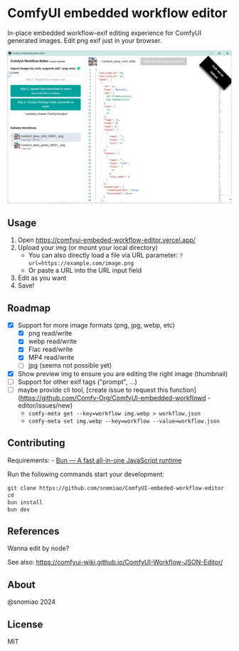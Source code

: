 # ComfyUI embedded workflow editor

In-place embedded workflow-exif editing experience for ComfyUI generated images. Edit png exif just in your browser.

![screenshot](docs/screenshot.png)

## Usage

1. Open https://comfyui-embeded-workflow-editor.vercel.app/
2. Upload your img (or mount your local directory)
   - You can also directly load a file via URL parameter: `?url=https://example.com/image.png`
   - Or paste a URL into the URL input field
3. Edit as you want
4. Save!

## Roadmap

- [x] Support for more image formats (png, jpg, webp, etc)
  - [x] png read/write
  - [x] webp read/write
  - [x] Flac read/write
  - [x] MP4 read/write
  - [ ] jpg (seems not possible yet)
- [x] Show preview img to ensure you are editing the right image (thumbnail)
- [ ] Support for other exif tags ("prompt", ...)
- [ ] maybe provide cli tool, [create issue to request this function](https://github.com/Comfy-Org/ComfyUI-embedded-workflowd -editor/issues/new)
  - `comfy-meta get --key=workflow img.webp > workflow.json`
  - `comfy-meta set img.webp --key=workflow --value=workflow.json`

## Contributing

Requirements: - [Bun — A fast all-in-one JavaScript runtime](https://bun.sh/)

Run the following commands start your development:

```
git clone https://github.com/snomiao/ComfyUI-embeded-workflow-editor
cd
bun install
bun dev
```

## References

Wanna edit by node?

See also: https://comfyui-wiki.github.io/ComfyUI-Workflow-JSON-Editor/

## About

@snomiao 2024

## License

MIT
